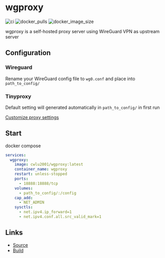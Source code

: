 # wgproxy
![ci] ![docker_pulls] ![docker_image_size]

[ci]: https://github.com/cwlu2001/docker-build/actions/workflows/wgproxy.yml/badge.svg
[docker_pulls]: https://img.shields.io/docker/pulls/cwlu2001/wgproxy?logo=docker
[docker_image_size]: https://img.shields.io/docker/image-size/cwlu2001/wgproxy?logo=docker


wgproxy is a self-hosted proxy server using WireGuard VPN as upstream server

## Configuration
### Wireguard
Rename your WireGuard config file to `wg0.conf` and place into `path_to_config/`

### Tinyproxy
Default setting will generated automatically in `path_to_config/` in first run

[Customize proxy settings](https://tinyproxy.github.io/)

## Start
docker compose
```yaml
services:
  wgproxy:
    image: cwlu2001/wgproxy:latest
    container_name: wgproxy
    restart: unless-stopped
    ports:
      - 18888:18888/tcp
    volumes:
      - path_to_config/:/config
    cap_add:
      - NET_ADMIN
    sysctls:
      - net.ipv4.ip_forward=1
      - net.ipv4.conf.all.src_valid_mark=1
```

## Links
+ [Source](https://github.com/cwlu2001/docker-wgproxy)
+ [Build](https://github.com/cwlu2001/docker-build/actions/workflows/wgproxy.yml)
